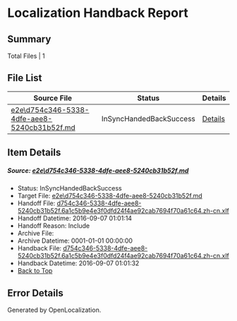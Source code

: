 # <a name='report-top'></a> Localization Handback Report

## Summary
 Total Files | 1

## File List
 Source File | Status | Details 
 ----------- | ------ | ------- 
 [e2e\d754c346-5338-4dfe-aee8-5240cb31b52f.md](https://github.com/OpenLocalizationTestOrg/ol-test0/blob/058f17459027ca2a04e5f326714bea1f0ec67e3d/e2e/d754c346-5338-4dfe-aee8-5240cb31b52f.md) | InSyncHandedBackSuccess | [Details](#62b341000710ddebe27c6f21022c3be19663467a7)

## Item Details
##### <a name='62b341000710ddebe27c6f21022c3be19663467a7'></a> Source: [e2e\d754c346-5338-4dfe-aee8-5240cb31b52f.md](https://github.com/OpenLocalizationTestOrg/ol-test0/blob/058f17459027ca2a04e5f326714bea1f0ec67e3d/e2e/d754c346-5338-4dfe-aee8-5240cb31b52f.md)
* Status: InSyncHandedBackSuccess
* Target File: [e2e\d754c346-5338-4dfe-aee8-5240cb31b52f.md](https://github.com/OpenLocalizationTestOrg/ol-test0-zhcn/blob/e2a2ad4e6669923372a48abb27a0a6d650f088ab/e2e/d754c346-5338-4dfe-aee8-5240cb31b52f.md)
* Handoff File: [d754c346-5338-4dfe-aee8-5240cb31b52f.6a1c5b9e4e3f0dfd24f4ae92cab7694f70a61c64.zh-cn.xlf](https://github.com/OpenLocalizationTestOrg/ol-test0-handoff/blob/f40329989f6f387c5b2d4c6734e7e32a6da5a2ce/ol-handoff/OpenLocalizationTestOrg/ol-test0-zhcn/ci/ht/d754c346-5338-4dfe-aee8-5240cb31b52f.6a1c5b9e4e3f0dfd24f4ae92cab7694f70a61c64.zh-cn.xlf)
* Handoff Datetime: 2016-09-07 01:01:14
* Handoff Reason: Include
* Archive File: 
* Archive Datetime: 0001-01-01 00:00:00
* Handback File: [d754c346-5338-4dfe-aee8-5240cb31b52f.6a1c5b9e4e3f0dfd24f4ae92cab7694f70a61c64.zh-cn.xlf](https://github.com/OpenLocalizationTestOrg/ol-test0-handback/blob/432edfcd05e99161766a4c2098b03e2b0a4c23da/ol-handback/OpenLocalizationTestOrg/ol-test0-zhcn/ci/ht/d754c346-5338-4dfe-aee8-5240cb31b52f.6a1c5b9e4e3f0dfd24f4ae92cab7694f70a61c64.zh-cn.xlf)
* Handback Datetime: 2016-09-07 01:01:32
* [Back to Top](#report-top)


## Error Details

Generated by OpenLocalization.
